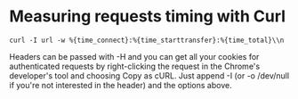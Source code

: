 # Measuring requests timing with Curl

    curl -I url -w %{time_connect}:%{time_starttransfer}:%{time_total}\\n

Headers can be passed with -H and you can get all your cookies for authenticated requests by
right-clicking the request in the Chrome's developer's tool and choosing Copy as cURL. Just
append -I (or -o /dev/null if you're not interested in the header) and the options above.
